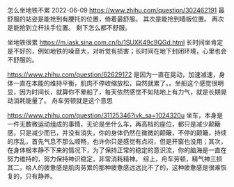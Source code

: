 怎么坐地铁不累  2022-06-09
https://www.zhihu.com/question/302462191
最舒服的站姿是能抢到有腰托的位置，倚着最舒服。
其次是能抢到墙板位置。
再次是能抢到立杆扶手位置。
剩下怎么都不舒服。

坐地铁很累
https://m.iask.sina.com.cn/b/1SUXK49c9QGd.html
长时间坐肯定是不好的，例如地铁的噪音大，对听觉有损害；长时间在地下封闭环境，心里也会不舒服的。

https://www.zhihu.com/question/62629172
是因为一直在晃动，加速减速，身体一直在本能的维持平衡，肌肉不停收缩放松，自然就累了。。坐船这个感觉很明显，因为时间长，就算你不晕船了，每天依然感觉不如陆地上有力气，就是长期晃动消耗能量了。
舟车劳顿就是这个意思

https://www.zhihu.com/question/31125346?ivk_sa=1024320u
坐车，本身是一件无数微运动组成的事情，无论是坐什么车，再高档的座位，都只是减少颠簸感，只是减少而已，并没有消失，你的身体仍然在微微的颠簸，不停的颠簸，持续的序乱，首先气息不那么顺畅，也许你只是感觉有点闷，但是开窗也没用；其次，在身体根本静不下来的情况下，为了保持正常的稳定的意识流，你的脑海是一直在努力维持的，努力保持神识稳定，非常消耗精神。
综上，舟车劳顿，精气神三损其二，给人的疲惫感是肌肉劳累的那种疲惫感远远比不了的，这种疲惫感是很难恢复的，只有静养。

